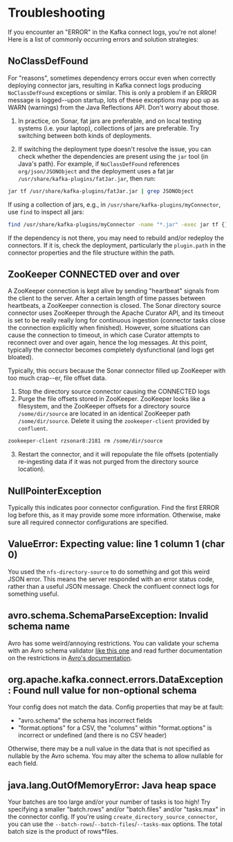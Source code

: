 # Troubleshooting

If you encounter an "ERROR" in the Kafka connect logs, you're not alone! 
Here is a list of commonly occurring errors and solution strategies:

## NoClassDefFound 

For "reasons", sometimes dependency errors occur even when correctly deploying connector jars, resulting in Kafka 
connect logs  producing `NoClassDefFound` exceptions or similar.
This is only a problem if an ERROR message is logged--upon startup, lots of these exceptions may pop up as WARN 
(warnings) from the Java Reflections API. Don't worry about those.

1. In practice, on Sonar, fat jars are preferable, and on local testing systems (i.e. your laptop), collections of jars
are preferable. Try switching between both kinds of deployments.

2. If switching the deployment type doesn't resolve the issue, you can check whether the dependencies are present using
the `jar` tool (in Java's path).
For example, if `NoClassDefFound` references `org/json/JSONObject` and the deployment uses a fat jar 
`/usr/share/kafka-plugins/fatJar.jar`, then run:

```bash
jar tf /usr/share/kafka-plugins/fatJar.jar | grep JSONObject
```

If using a collection of jars, e.g., in `/usr/share/kafka-plugins/myConnector`, use `find` to inspect all jars:


```bash
find /usr/share/kafka-plugins/myConnector -name "*.jar" -exec jar tf {} \; | grep JSONObject
```

If the dependency is not there, you may need to rebuild and/or redeploy the connectors.
If it is, check the deployment, particularly the `plugin.path` in the connector properties and the file structure 
within the path.

## ZooKeeper CONNECTED over and over

A ZooKeeper connection is kept alive by sending "heartbeat" signals
from the client to the server. 
After a certain length of time passes between heartbeats, a ZooKeeper connection is closed.
The Sonar directory source connector uses ZooKeeper through the Apache Curator API, and its timeout is set to be really 
really long for continuous ingestion (connector tasks close the connection explicitly when finished).
However, some situations can cause the connection to timeout, in which case Curator attempts to reconnect
over and over again, hence the log messages. 
At this point, typically the connector becomes completely dysfunctional (and logs get bloated).

Typically, this occurs because the Sonar connector filled up ZooKeeper with too much crap--er, file offset data.

1. Stop the directory source connector causing the CONNECTED logs
2. Purge the file offsets stored in ZooKeeper. ZooKeeper looks like a filesystem, and the ZooKeeper offsets for a 
directory source `/some/dir/source` are located in an identical ZooKeeper path `/some/dir/source`. Delete it using the 
`zookeeper-client` provided by `confluent`.

```bash
zookeeper-client rzsonar8:2181 rm /some/dir/source
```

3. Restart the connector, and it will repopulate the file offsets (potentially re-ingesting data if it was not purged
from the directory source location).

## NullPointerException

Typically this indicates poor connector configuration. Find the first ERROR log before this, as it may provide
some more information. Otherwise, make sure all required connector configurations are specified.

## ValueError: Expecting value: line 1 column 1 (char 0)

You used the `nfs-directory-source` to do something and got this weird JSON error. 
This means the server responded with an error status code, rather than a useful JSON message. 
Check the confluent connect logs for something useful.

## avro.schema.SchemaParseException: Invalid schema name

Avro has some weird/annoying restrictions. You can validate your schema with an Avro schema validator 
[like this one](https://json-schema-validator.herokuapp.com/avro.jsp) and read further documentation on the restrictions
in [Avro's documentation](https://avro.apache.org/docs/current/).

## org.apache.kafka.connect.errors.DataException: Found null value for non-optional schema

Your config does not match the data.
Config properties that may be at fault:
- "avro.schema" the schema has incorrect fields
- "format.options" for a CSV, the "columns" within "format.options" is incorrect or undefined (and there is no CSV header)

Otherwise, there may be a null value in the data that is not specified as nullable by the Avro schema.
You may alter the schema to allow nullable for each field.

## java.lang.OutOfMemoryError: Java heap space

Your batches are too large and/or your number of tasks is too high!
Try specifying a smaller "batch.rows" and/or "batch.files" and/or "tasks.max" in the connector config.
If you're using `create_directory_source_connector`, you can use the `--batch-rows`/`--batch-files`/`--tasks-max` options.
The total batch size is the product of rows*files.